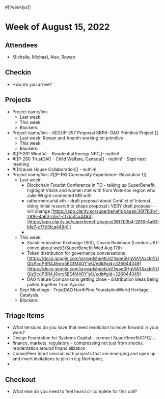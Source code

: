 #[[weeklys]] 
# Week of August 15, 2022

## Attendees
- Michelle, Michael, Alex, Rowan 

## Checkin
- How do you arrive?

## Projects
- Project name/link
	- Last week:
	- This week:
	- Blockers:
- Project name/link - #[[SUP-257 Proposal SBP8- DAO Primitive Project
]]
	- Last week:  Rowan and Ananth working on primitive 
	- This week:
	- Blockers:
- #[[P-261 Windfall - Residential Energy NFT]]- nuthin!
- #[[P-260 TrustDAO - Child Welfare, Canada]] - nuthin! - Sept next meeting
- #[[Krause House Collaboration]] - nuthin!   
- Project name/link: #[[P-193 Community Experience- Revolution 1]] 
	- Last week:
		- Blockchain Futurist Conference in TO - talking up SuperBenefit, highlight Vitalik and women  met with from Waterloo region who Julie Wright connected MB with
		- rathermercurial.eth - draft proposal about Conflict of Interest, doing initial research to shape proposal ( VERY draft proposal - will change [https://app.clarity.so/superbenefit/pages/36f7b3b4-2816-4a63-bfe7-cf7b5fca4494](https://app.clarity.so/superbenefit/pages/36f7b3b4-2816-4a63-bfe7-cf7b5fca4494) )
		- 
	- This week:
		- Social Innovation Exchange (SIX), Cassie Robinson (London UK)- convo about web3/SuperBenefit Wed Aug 17th 
		- Token distribution for governance conversations [https://docs.google.com/spreadsheets/d/1woeSHgViAYAxzIqYUQIz9cdPBR4J8vro5EGfM4OY1yU/edit#gid=326044049](https://docs.google.com/spreadsheets/d/1woeSHgViAYAxzIqYUQIz9cdPBR4J8vro5EGfM4OY1yU/edit#gid=326044049) 
		- DAO Nature Comparisons getting close - distribution ideas being pulled together from Ayusha 
	- Sept Meetings - TrustDAO NorthPine FoundationWorld Heritage Catalysis
	- Blockers:

## Triage Items
- What tensions do you have that need resolution to move forward in your work?
- Design Foundation for Systems Capital - connect SuperBenefit/CFC/....
- finance, markets, regulatory - compressing not just from shocks, reorientation around financialization 
- Convo/Peer Input session with projects that are emerging and open up and invert invitations to join in e.g Northpine, 
- 

## Checkout
- What else do you need to feel heard or complete for this call?

